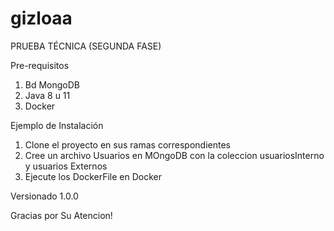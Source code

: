 # gizloaa
PRUEBA TÉCNICA (SEGUNDA FASE)

Pre-requisitos
1) Bd MongoDB
2) Java 8 u 11
3) Docker

Ejemplo de Instalación 

1) Clone el proyecto en sus ramas correspondientes
2) Cree un archivo Usuarios en MOngoDB con la coleccion usuariosInterno y usuarios Externos
3) Ejecute los DockerFile en Docker

Versionado 
1.0.0

Gracias por Su Atencion!